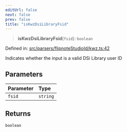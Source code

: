 ```yaml
---
editUrl: false
next: false
prev: false
title: "isKwzDsiLibraryFsid"
---
```


> **isKwzDsiLibraryFsid**(`fsid`): `boolean`

Defined in: [src/parsers/flipnoteStudioId/kwz.ts:42](https://github.com/jaames/flipnote.js/blob/24e772733243f115c3848537efabe6ee9020ad63/src/parsers/flipnoteStudioId/kwz.ts#L42)

Indicates whether the input is a valid DSi Library user ID

## Parameters

| Parameter | Type |
| :------ | :------ |
| `fsid` | `string` |

## Returns

`boolean`
